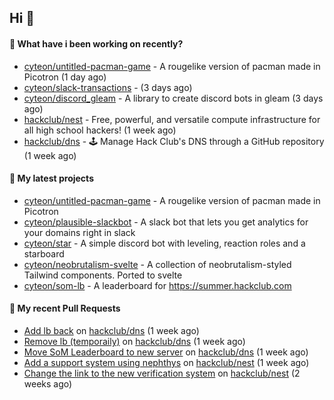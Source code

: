 ## Hi 👋

#### 👀 What have i been working on recently?

- [cyteon/untitled-pacman-game](https://github.com/cyteon/untitled-pacman-game) - A rougelike version of pacman made in Picotron (1 day ago)
- [cyteon/slack-transactions](https://github.com/cyteon/slack-transactions) -  (3 days ago)
- [cyteon/discord_gleam](https://github.com/cyteon/discord_gleam) - A library to create discord bots in gleam (3 days ago)
- [hackclub/nest](https://github.com/hackclub/nest) - Free, powerful, and versatile compute infrastructure for all high school hackers! (1 week ago)
- [hackclub/dns](https://github.com/hackclub/dns) - 🕹 Manage Hack Club's DNS through a GitHub repository (1 week ago)

#### 🌱 My latest projects

- [cyteon/untitled-pacman-game](https://github.com/cyteon/untitled-pacman-game) - A rougelike version of pacman made in Picotron
- [cyteon/plausible-slackbot](https://github.com/cyteon/plausible-slackbot) - A slack bot that lets you get analytics for your domains right in slack
- [cyteon/star](https://github.com/cyteon/star) - A simple discord bot with leveling, reaction roles and a starboard
- [cyteon/neobrutalism-svelte](https://github.com/cyteon/neobrutalism-svelte) - A collection of neobrutalism-styled Tailwind components. Ported to svelte
- [cyteon/som-lb](https://github.com/cyteon/som-lb) - A leaderboard for https://summer.hackclub.com

#### 🔨 My recent Pull Requests

- [Add lb back](https://github.com/hackclub/dns/pull/1910) on [hackclub/dns](https://github.com/hackclub/dns) (1 week ago)
- [Remove lb (temporaily)](https://github.com/hackclub/dns/pull/1909) on [hackclub/dns](https://github.com/hackclub/dns) (1 week ago)
- [Move SoM Leaderboard to new server](https://github.com/hackclub/dns/pull/1908) on [hackclub/dns](https://github.com/hackclub/dns) (1 week ago)
- [Add a support system using nephthys](https://github.com/hackclub/nest/pull/130) on [hackclub/nest](https://github.com/hackclub/nest) (1 week ago)
- [Change the link to the new verification system](https://github.com/hackclub/nest/pull/129) on [hackclub/nest](https://github.com/hackclub/nest) (2 weeks ago)
